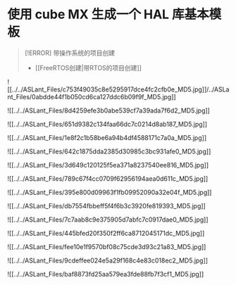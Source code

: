 # 使用 cube MX 生成一个 HAL 库基本模板

> [!ERROR] 带操作系统的项目创建
> - [[FreeRTOS创建|带RTOS的项目创建]]

![[../../ASLant_Files/c753f49035c8e5295917dce4fc2cfb0e_MD5.jpg]]/../ASLant_Files/0abdde44f1b050cd6ca127ddc6b09f9f_MD5.jpg]]


![[../../ASLant_Files/8d4259efe3b0abe539cf7a39ada7f6d2_MD5.jpg]]


![[../../ASLant_Files/651d9382c134faa66dc7c0214d8ab187_MD5.jpg]]

![[../../ASLant_Files/1e8f2c1b58be6a94b4df4588171c7a0a_MD5.jpg]]


![[../../ASLant_Files/642c1875dda2385d30985c3bc931afe0_MD5.jpg]]


![[../../ASLant_Files/3d649c120125f5ea371a8237540ee816_MD5.jpg]]

![[../../ASLant_Files/789c67f4cc0709f62956194aea0d611c_MD5.jpg]]

![[../../ASLant_Files/395e800d09963f1fb09952090a32e04f_MD5.jpg]]

![[../../ASLant_Files/db7554fbbeff5f4f6b3c3920fe819393_MD5.jpg]]

![[../../ASLant_Files/7c7aab8c9e375905d7abfc7c0917dae0_MD5.jpg]]

![[../../ASLant_Files/445bfed20f350f2ff6ca8712045171dc_MD5.jpg]]

![[../../ASLant_Files/fee10e1f9570bf08c75cde3d93c21a83_MD5.jpg]]

![[../../ASLant_Files/9cdeffee024e5a29f168c4e83c018ec2_MD5.jpg]]

![[../../ASLant_Files/baf8873fd25aa579ea3fde88fb7f3cf1_MD5.jpg]]
